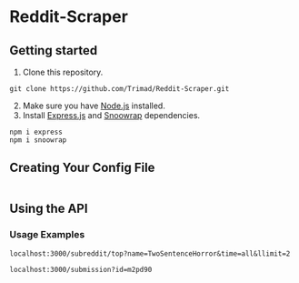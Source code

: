 # Reddit-Scraper

## Getting started
1. Clone this repository.
```
git clone https://github.com/Trimad/Reddit-Scraper.git
```
2. Make sure you have [Node.js](http://nodejs.org/) installed.
3. Install [Express.js](https://expressjs.com/) and [Snoowrap](https://github.com/not-an-aardvark/snoowrap) dependencies.
```
npm i express
npm i snoowrap
```
## Creating Your Config File
```

```
## Using the API
### Usage Examples
```
localhost:3000/subreddit/top?name=TwoSentenceHorror&time=all&llimit=2
```
```
localhost:3000/submission?id=m2pd90
```
